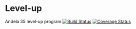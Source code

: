 # Level-up
Andela 35 level-up program
[![Build Status](https://travis-ci.org/steveviko/Level-up.svg?branch=develop)](https://travis-ci.org/steveviko/Level-up)
[![Coverage Status](https://coveralls.io/repos/github/steveviko/Level-up/badge.svg?branch=master)](https://coveralls.io/github/steveviko/Level-up?branch=develop)
